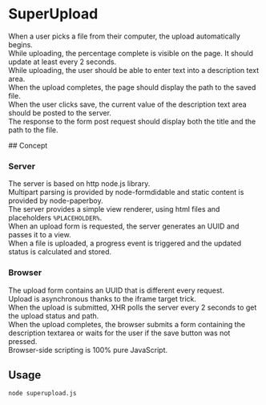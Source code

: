 # SuperUpload

When a user picks a file from their computer, the upload automatically begins.  
While uploading, the percentage complete is visible on the page. It should update at least every 2 seconds.  
While uploading, the user should be able to enter text into a description text area.  
When the upload completes, the page should display the path to the saved file.  
When the user clicks save, the current value of the description text area should be posted to the server.   
The response to the form post request should display both the title and the path to the file.

## Concept

### Server
The server is based on http node.js library.  
Multipart parsing is provided by node-formdidable and static content is provided by node-paperboy.  
The server provides a simple view renderer, using html files and placeholders `%PLACEHOLDER%`.  
When an upload form is requested, the server generates an UUID and passes it to a view.  
When a file is uploaded, a progress event is triggered and the updated status is calculated and stored.  

### Browser
The upload form contains an UUID that is different every request.  
Upload is asynchronous thanks to the iframe target trick.  
When the upload is submitted, XHR polls the server every 2 seconds to get the upload status and path.  
When the upload completes, the browser submits a form containing the description textarea or waits for
the user if the save button was not pressed.  
Browser-side scripting is 100% pure JavaScript.  

## Usage

`node superupload.js`
